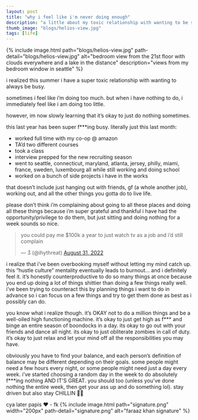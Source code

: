 ```yaml
---
layout: post
title: "why i feel like i'm never doing enough"
description: "a little about my toxic relationship with wanting to be stressed all the time"
thumb_image: "blogs/helios-view.jpg"
tags: [life]
---
```

{% include image.html path="blogs/helios-view.jpg"
                      path-detail="blogs/helios-view.jpg"
                      alt="bedroom view from the 21st floor with clouds everywhere and a lake in the distance"
                      description="views from my bedroom window in seattle" %}

i realized this summer i have a super toxic relationship with wanting to always be busy.

sometimes i feel like i’m doing too much. but when i have nothing to do, i immediately feel like i am doing too little.

however, im now slowly learning that it’s okay to just do nothing sometimes.

this last year has been super f***ing busy. literally just this last month:
- worked full time with my co-op @ amazon
- TA’d two different courses
- took a class
- interview prepped for the new recruiting season
- went to seattle, connecticut, maryland, atlanta, jersey, philly, miami, france, sweden, luxembourg all while still working and doing school
- worked on a bunch of side projects i have in the works

that doesn’t include just hanging out with friends, gf (a whole another job), working out, and all the other things you gotta do to live life.

please don’t think i’m complaining about going to all these places and doing all these things because i’m super grateful and thankful i have had the opportunity/privilege to do them, but just sitting and doing nothing for a week sounds so nice.

<blockquote class="twitter-tweet" data-theme="dark"><p lang="en" dir="ltr">you could pay me $100k a year to just watch tv as a job and i’d still complain</p>&mdash; Ӡ (@ihythreat) <a href="https://twitter.com/ihythreat/status/1564988129395736577?ref_src=twsrc%5Etfw">August 31, 2022</a></blockquote> <script async src="https://platform.twitter.com/widgets.js" charset="utf-8"></script>

i realize that i've been overbooking myself without letting my mind catch up. this “hustle culture” mentality eventually leads to burnout... and i definitely feel it. it’s honestly counterproductive to do so many things at once because you end up doing a lot of things shittier than doing a few things really well. i’ve been trying to counteract this by planning things i want to do in advance so i can focus on a few things and try to get them done as best as i possibly can do.

you know what i realize though. it’s OKAY not to do a million things and be a well-oiled high functioning machine. it’s okay to just get high as f*** and binge an entire season of boondocks in a day. its okay to go out with your friends and dance all night. its okay to just obliterate zombies in call of duty. it’s okay to just relax and let your mind off all the responsibilities you may have.

obviously you have to find your balance, and each person’s definition of balance may be different depending on their goals. some people might need a few hours every night, or some people might need just a day every week. i’ve started choosing a random day in the week to do absolutely f***ing nothing AND IT'S GREAT. you should too (unless you've done nothing the entire week, then get your ass up and do something lol). stay driven but also stay CHILLIN 🕺🏽

cya later papis ❤️ - fk
{% include image.html path="signature.png" width="200px" path-detail="signature.png" alt="faraaz khan signature" %}